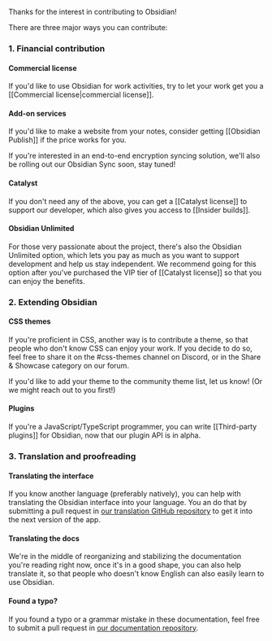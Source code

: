 Thanks for the interest in contributing to Obsidian!

There are three major ways you can contribute:

### 1. Financial contribution

#### Commercial license

If you'd like to use Obsidian for work activities, try to let your work get you a [[Commercial license|commercial license]].

#### Add-on services

If you'd like to make a website from your notes, consider getting [[Obsidian Publish]] if the price works for you.

If you're interested in an end-to-end encryption syncing solution, we'll also be rolling out our Obsidian Sync soon, stay tuned!

#### Catalyst

If you don't need any of the above, you can get a [[Catalyst license]] to support our developer, which also gives you access to [[Insider builds]].

#### Obsidian Unlimited

For those very passionate about the project, there's also the Obsidian Unlimited option, which lets you pay as much as you want to support development and help us stay independent. We recommend going for this option after you've purchased the VIP tier of [[Catalyst license]] so that you can enjoy the benefits.

### 2. Extending Obsidian

#### CSS themes

If you're proficient in CSS, another way is to contribute a theme, so that people who don't know CSS can enjoy your work. If you decide to do so, feel free to share it on the #css-themes channel on Discord, or in the Share & Showcase category on our forum.

If you'd like to add your theme to the community theme list, let us know! (Or we might reach out to you first!)

#### Plugins

If you're a JavaScript/TypeScript programmer, you can write [[Third-party plugins]] for Obsidian, now that our plugin API is in alpha.

### 3. Translation and proofreading

#### Translating the interface

If you know another language (preferably natively), you can help with translating the Obsidian interface into your language. You an do that by submitting a pull request in [our translation GitHub repository](https://github.com/obsidianmd/obsidian-translations) to get it into the next version of the app.

#### Translating the docs

We're in the middle of reorganizing and stabilizing the documentation you're reading right now, once it's in a good shape, you can also help translate it, so that people who doesn't know English can also easily learn to use Obsidian.

#### Found a typo?

If you found a typo or a grammar mistake in these documentation, feel free to submit a pull request in [our documentation repository](https://github.com/obsidianmd/obsidian-docs).
